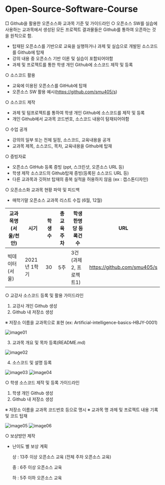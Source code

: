 # Open-Source-Software-Course

□ Github을 활용한 오픈소스화 교과목 기준 및 가이드라인
○ 오픈소스 SW를 실습에 사용하는 교과목에서 생성된 모든 프로젝트 결과물들은 Github를 통하여 오픈하는 것을 원칙으로 함.
- 탑재된 오픈소스를 기반으로 교육을 실행하거나 과제 및 실습으로 개발된 소스코드를 Github에 탑재
- 강의 내용 중 오픈소스 기반 이론 및 실습이 포함되어야함
- 과제 및 프로젝트를 통한 학생 개인 Github에 소스코드 제작 및 등록

○ 소스코드 활용
- 교육에 이용된 오픈소스를 GitHub에 탑재
- 오픈소스 SW 활용 예시(https://github.com/smu405/s)

○ 소스코드 제작
- 과제 및 텀프로젝트를 통하여 학생 개인 Github에 소스코드를 제작 및 등록
- 개인 Github에서 교과목 코드번호, 소스코드 내용이 탐재되어야함

○ 수업 공개
- 강의의 일부 또는 전체 일정, 소스코드, 교육내용을 공개
- 교과목 제목, 소스코드, 목차, 교육내용을 Github에 탑재

○ 증빙자료
- 오픈소스 GitHub 등록 증빙 (ppt, 스크린샷, 오픈소스 URL 등)
- 학생 제작 소스코드의 Github탑재 증빙(등록된 소스코드 URL 등)
- 다른 교과목과 깃허브 탑재의 중복 실적을 허용하지 않음 (ex : 캡스톤디자인) 

○ 오픈소스화 교과목 현황 파악 및 피드백
- 매학기말 오픈소스 교과목 리스트 수집 (6월, 12월)

교과목명(서울/천안) | 시기 | 학생수 | 총 교육 주차 | 학생 한명당 등록건수 | URL
---- | ---- | ---- | ---- | ---- | ----
빅데이터(서울) |2021년 1학기 | 30 | 5주 | 3건(과제2, 프로젝트1) | https://github.com/smu405/s


 ○ 교강사 소스코드 등록 및 활용 가이드라인
 1. 교강사 개인 Github 생성
 2. Github 내 저장소 생성

  ※ 저장소 이름을 교과목으로 표현 (ex: Artificial-intelligence-basics-HBJY-0001)
  
![image01](https://user-images.githubusercontent.com/79781089/110236024-f6e4f280-7f76-11eb-8561-1beec165c4e9.png)

3. 교과목 개요 및 목차 등록(README.md)

![image02](https://user-images.githubusercontent.com/79781089/110236030-02d0b480-7f77-11eb-938b-1156b0432749.png)

4. 소스코드 및 설명 등록

![image03](https://user-images.githubusercontent.com/79781089/110236052-1aa83880-7f77-11eb-8101-e66e283f6bc1.png)
![image04](https://user-images.githubusercontent.com/79781089/110236054-1c71fc00-7f77-11eb-9104-679e96a5e7af.png)

○ 학생 소스코드 제작 및 등록 가이드라인
1. 학생 개인 Github 생성
2. Github 내 저장소 생성

  ※ 저장소 이름을 교과목 코드번호 등으로 명시
  ※ 교과목 명 과제 및 프로젝트 내용 기록 및 코드 탑재
  
![image05](https://user-images.githubusercontent.com/79781089/110236055-1e3bbf80-7f77-11eb-9f7e-84dcb0404a0d.png)
![image06](https://user-images.githubusercontent.com/79781089/110236058-20058300-7f77-11eb-964d-bd0dd2906645.png)

○ 보상방안 제작
- 난이도 별 보상 계획

  상 : 13주 이상 오픈소스 교육 (전체 주차 오픈소스 교육) 
  
  중 : 6주 이상 오픈소스 교육
  
  하 : 5주 이하 오픈소스 교육
  
